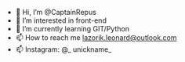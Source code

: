 - 👋 Hi, I’m @CaptainRepus
- 👀 I’m interested in front-end
- 🌱 I’m currently learning GIT/Python
- 📫 How to reach me lazorik.leonard@outlook.com
- 📫 Instagram: @_ unickname_
<!---
CaptainRepus/CaptainRepus is a ✨ special ✨ repository because its `README.md` (this file) appears on your GitHub profile.
You can click the Preview link to take a look at your changes.
--->
